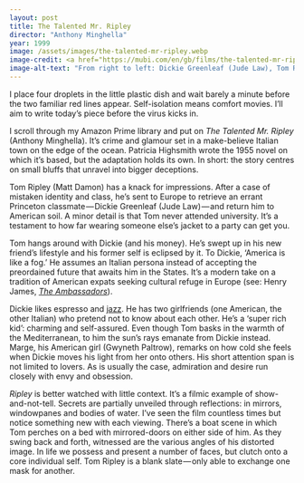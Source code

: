 ```yaml
---
layout: post
title: The Talented Mr. Ripley
director: "Anthony Minghella"
year: 1999
image: /assets/images/the-talented-mr-ripley.webp
image-credit: <a href="https://mubi.com/en/gb/films/the-talented-mr-ripley">Miramax</a>
image-alt-text: "From right to left: Dickie Greenleaf (Jude Law), Tom Ripley and their Italian friend are singing together in a jazz club. The three men share a microphone and have joyful expressions on their faces"
---
```


I place four droplets in the little plastic dish and wait barely a minute before the two familiar red lines appear. Self-isolation means comfort movies. I’ll aim to write today’s piece before the virus kicks in.

I scroll through my Amazon Prime library and put on _The Talented Mr. Ripley_ (Anthony Minghella). It’s crime and glamour set in a make-believe Italian town on the edge of the ocean. Patricia Highsmith wrote the 1955 novel on which it’s based, but the adaptation holds its own. In short: the story centres on small bluffs that unravel into bigger deceptions.

Tom Ripley (Matt Damon) has a knack for impressions. After a case of mistaken identity and class, he’s sent to Europe to retrieve an errant Princeton classmate — Dickie Greenleaf (Jude Law) — and return him to American soil. A minor detail is that Tom never attended university. It’s a testament to how far wearing someone else’s jacket to a party can get you.

Tom hangs around with Dickie (and his money). He’s swept up in his new friend’s lifestyle and his former self is eclipsed by it. To Dickie, ‘America is like a fog.’ He assumes an Italian persona instead of accepting the preordained future that awaits him in the States. It’s a modern take on a tradition of American expats seeking cultural refuge in Europe (see: Henry James, [_The Ambassadors_](https://en.wikipedia.org/wiki/The_Ambassadors)).

Dickie likes espresso and [jazz](https://www.youtube.com/watch?v=mT-fOr29OfA&ab_channel=TomasvdB). He has two girlfriends (one American, the other Italian) who pretend not to know about each other. He’s a ‘super rich kid’: charming and self-assured. Even though Tom basks in the warmth of the Mediterranean, to him the sun’s rays emanate from Dickie instead. Marge, his American girl (Gwyneth Paltrow), remarks on how cold she feels when Dickie moves his light from her onto others. His short attention span is not limited to lovers. As is usually the case, admiration and desire run closely with envy and obsession.

_Ripley_ is better watched with little context. It’s a filmic example of show-and-not-tell. Secrets are partially unveiled through reflections: in mirrors, windowpanes and bodies of water. I’ve seen the film countless times but notice something new with each viewing. There’s a boat scene in which Tom perches on a bed with mirrored-doors on either side of him. As they swing back and forth, witnessed are the various angles of his distorted image. In life we possess and present a number of faces, but clutch onto a core individual self. Tom Ripley is a blank slate — only able to exchange one mask for another.
